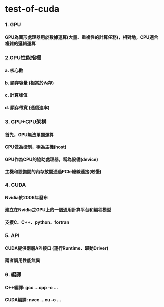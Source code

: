 # test-of-cuda
### 1. GPU
#### GPU為圖形處理器用於數據運算(大量、重複性的計算任務)，相對地，CPU適合複雜的邏輯運算
### 2.GPU性能指標
#### a. 核心數
#### b. 顯存容量 (相當於內存)
#### c. 計算峰值
#### d. 顯存帶寬 (通信速率)
### 3. GPU+CPU架構
#### 首先，GPU無法單獨運算
#### CPU做為控制，稱為主機(host)
#### GPU作為CPU的協助處理器，稱為設備(device)
#### 主機和設備間的內存放間通過PCIe總線連接(較慢)
### 4. CUDA
#### Nvidia於2006年發布
#### 建立在Nvidia之GPU上的一個通用計算平台和編程模型
#### 支援C、C++、python、fortran
### 5. API
#### CUDA提供兩層API接口 (運行Runtime、驅動Driver)
#### 兩者調用性能無異
### 6. 編譯
#### C++編譯: gcc ...cpp -o ...
#### CUDA編譯: nvcc ...cu -o ...


